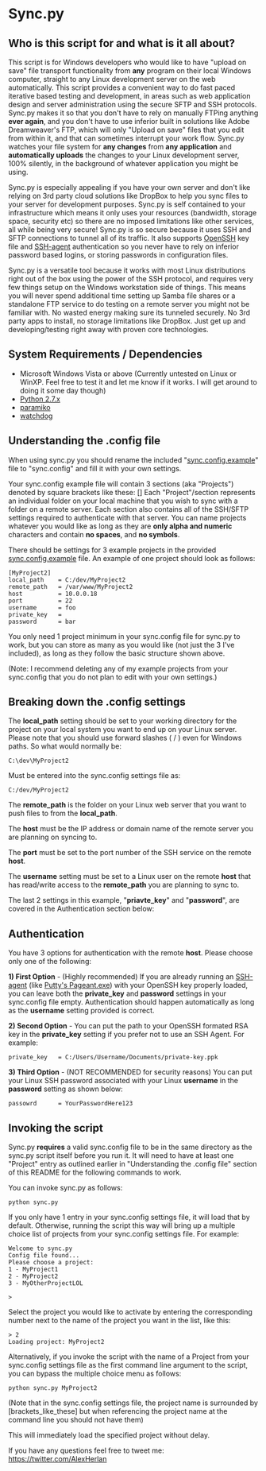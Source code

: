 Sync.py
=======

Who is this script for and what is it all about?
------------------------------------------------
This script is for Windows developers who would like to have "upload on save" file transport functionality from **any** program on their local Windows computer, straight to any Linux development server on the web automatically.  This script provides a convenient way to do fast paced iterative based testing and development, in areas such as web application design and server administration using the secure SFTP and SSH protocols.  Sync.py makes it so that you don't have to rely on manually FTPing anything **ever again**, and you don't have to use inferior built in solutions like Adobe Dreamweaver's FTP, which will only "Upload on save" files that you edit from within it, and that can sometimes interrupt your work flow.  Sync.py watches your file system for **any changes** from **any application** and **automatically uploads** the changes to your Linux development server, 100% silently, in the background of whatever application you might be using.

Sync.py is especially appealing if you have your own server and don't like relying on 3rd party cloud solutions like DropBox to help you sync files to your server for development purposes.  Sync.py is self contained to your infrastructure which means it only uses your resources (bandwidth, storage space, security etc) so there are no imposed limitations like other services, all while being very secure!   Sync.py is so secure because it uses SSH and SFTP connections to tunnel all of its traffic.  It also supports [OpenSSH](http://en.wikipedia.org/wiki/OpenSSH) key file and [SSH-agent](http://en.wikipedia.org/wiki/Ssh-agent) authentication so you never have to rely on inferior password based logins, or storing passwords in configuration files.

Sync.py is a versatile tool because it works with most Linux distributions right out of the box using the power of the SSH protocol, and requires very few things setup on the Windows workstation side of things.  This means you will never spend additional time setting up Samba file shares or a standalone FTP service to do testing on a remote server you might not be familiar with.  No wasted energy making sure its tunneled securely.  No 3rd party apps to install, no storage limitations like DropBox.  Just get up and developing/testing right away with proven core technologies.

System Requirements / Dependencies 
------------

* Microsoft Windows Vista or above (Currently untested on Linux or WinXP.  Feel free to test it and let me know if it works.  I will get around to doing it some day though)
* [Python 2.7.x](http://www.python.org/getit/releases/2.7/)
* [paramiko](http://www.lag.net/paramiko/)
* [watchdog](http://pypi.python.org/pypi/watchdog)


Understanding the .config file
------------------------------
When using sync.py you should rename the included "[sync.config.example](syncpy/blob/master/sync.config.example)" file to "sync.config"
and fill it with your own settings.

Your sync.config example file will contain 3 sections (aka "Projects") denoted by square brackets like these: []  Each "Project"/section represents an individual folder on your local machine that you wish to sync with a folder on a remote server.  Each section also contains all of the SSH/SFTP settings required to authenticate with that server. You can name projects whatever you would like as long as they are **only alpha and numeric** characters and contain **no spaces**, and **no symbols**.

There should be settings for 3 example projects in the provided [sync.config.example](syncpy/blob/master/sync.config.example) file.
An example of one project should look as follows:

	[MyProject2]
	local_path    = C:/dev/MyProject2
	remote_path   = /var/www/MyProject2
	host          = 10.0.0.18
	port          = 22
	username      = foo
	private_key   = 
	password      = bar

You only need 1 project minimum in your sync.config file for sync.py to work, but you can store as many as you would like (not just the 3 I've included), as long as they follow the basic structure shown above.  

(Note: I recommend deleting any of my example projects from your sync.config that you do not plan to edit with your own settings.)


Breaking down the .config settings
-----------------------------------

The **local_path** setting should be set to your working directory for the project on your local system you want to end up on your Linux server. Please note that you should use forward slashes ( / ) even for Windows paths. So what would normally be:

	C:\dev\MyProject2

Must be entered into the sync.config settings file as:

	C:/dev/MyProject2

The **remote_path** is the folder on your Linux web server that you want to push files to from the **local_path**.

The **host** must be the IP address or domain name of the remote server you are planning on syncing to.

The **port** must be set to the port number of the SSH service on the remote **host**.

The **username** setting must be set to a Linux user on the remote **host** that has read/write access to the **remote_path** you are planning to sync to. 


The last 2 settings in this example, "**priavte_key**" and "**password**", are covered in the Authentication section below:


Authentication
--------------

You have 3 options for authentication with the remote **host**. Please choose only one of the following:

**1) First Option** - (Highly recommended) If you are already running an [SSH-agent](http://en.wikipedia.org/wiki/Ssh-agent) (like [Putty's Pageant.exe](http://www.chiark.greenend.org.uk/~sgtatham/putty/download.html)) with your OpenSSH key properly loaded, you can leave both the **private_key** and **password** settings in your sync.config file empty. Authentication should happen automatically as long as the **username** setting provided is correct. 

**2) Second Option** - You can put the path to your OpenSSH formated RSA key in the **private_key** setting if you prefer not to use an SSH Agent.  For example:

	private_key   = C:/Users/Username/Documents/private-key.ppk

**3) Third Option** - (NOT RECOMMENDED for security reasons) You can put your Linux SSH password associated with your Linux **username** in the **password** setting as shown below:

	passowrd      = YourPasswordHere123


Invoking the script
-------------------
Sync.py **requires** a valid sync.config file to be in the same directory as the sync.py script itself before you run it.  It will need to have at least one "Project" entry as outlined earlier in "Understanding the .config file" section of this README for the following commands to work.

You can invoke sync.py as follows:

	python sync.py

If you only have 1 entry in your sync.config settings file, it will load that by default.   Otherwise, running the script this way will bring up a multiple choice list of projects from your sync.config settings file.  For example:

	Welcome to sync.py
	Config file found...
	Please choose a project:
	1 - MyProject1
	2 - MyProject2
	3 - MyOtherProjectLOL

	>

Select the project you would like to activate by entering the corresponding number next to the name of the project you want in the list, like this:

	> 2
	Loading project: MyProject2  

Alternatively, if you invoke the script with the name of a Project from your sync.config settings file as the first command line argument to the script, you can bypass the multiple choice menu as follows:

	python sync.py MyProject2

(Note that in the sync.config settings file, the project name is surrounded by [brackets_like_these] but when referencing the project name at the command line you should not have them)

This will immediately load the specified project without delay. 



If you have any questions feel free to tweet me: https://twitter.com/AlexHerlan